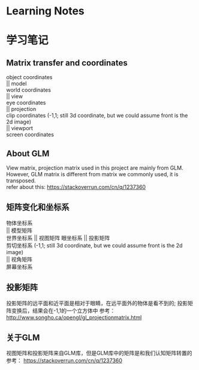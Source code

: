 # Learning Notes
# 学习笔记

## Matrix transfer and coordinates
object coordinates  
|| model  
world coordinates  
|| view  
eye coordinates  
|| projection  
clip coordinates (-1,1; still 3d coordinate, but we could assume front is the 2d image)  
|| viewport  
screen coordinates  

## About GLM
View matrix, projection matrix used in this project are mainly from GLM.  
However, GLM matrix is different from matrix we commonly used, it is transposed.  
refer about this: https://stackoverrun.com/cn/q/1237360  

## 矩阵变化和坐标系
物体坐标系  
|| 模型矩阵  
世界坐标系
|| 视图矩阵 
眼坐标系
|| 投影矩阵  
剪切坐标系 (-1,1; still 3d coordinate, but we could assume front is the 2d image)  
|| 视角矩阵  
屏幕坐标系

## 投影矩阵
投影矩阵的远平面和近平面是相对于眼睛，在远平面外的物体是看不到的;
投影矩阵变换后，结果会在-1,1的一个立方体中
参考： http://www.songho.ca/opengl/gl_projectionmatrix.html

## 关于GLM
视图矩阵和投影矩阵来自GLM库，但是GLM库中的矩阵是和我们认知矩阵转置的  
参考： https://stackoverrun.com/cn/q/1237360  
